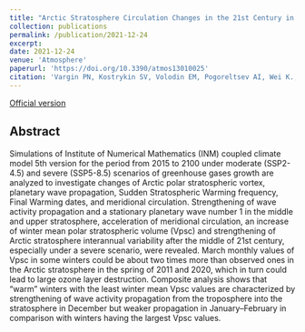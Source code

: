 ```yaml
---
title: "Arctic Stratosphere Circulation Changes in the 21st Century in Simulations of INM CM5"
collection: publications
permalink: /publication/2021-12-24
excerpt: 
date: 2021-12-24
venue: 'Atmosphere'
paperurl: 'https://doi.org/10.3390/atmos13010025'
citation: 'Vargin PN, Kostrykin SV, Volodin EM, Pogoreltsev AI, Wei K., 2021: Arctic Stratosphere Circulation Changes in the 21st Century in Simulations of INM CM5. <i>Atmosphere</i>, <b>13</b>(1):25. https://doi.org/10.3390/atmos13010025.'
---
```


[Official version](https://doi.org/10.3390/atmos13010025)

## Abstract
Simulations of Institute of Numerical Mathematics (INM) coupled climate model 5th version for the period from 2015 to 2100 under moderate (SSP2-4.5) and severe (SSP5-8.5) scenarios of greenhouse gases growth are analyzed to investigate changes of Arctic polar stratospheric vortex, planetary wave propagation, Sudden Stratospheric Warming frequency, Final Warming dates, and meridional circulation. Strengthening of wave activity propagation and a stationary planetary wave number 1 in the middle and upper stratosphere, acceleration of meridional circulation, an increase of winter mean polar stratospheric volume (Vpsc) and strengthening of Arctic stratosphere interannual variability after the middle of 21st century, especially under a severe scenario, were revealed. March monthly values of Vpsc in some winters could be about two times more than observed ones in the Arctic stratosphere in the spring of 2011 and 2020, which in turn could lead to large ozone layer destruction. Composite analysis shows that “warm” winters with the least winter mean Vpsc values are characterized by strengthening of wave activity propagation from the troposphere into the stratosphere in December but weaker propagation in January–February in comparison with winters having the largest Vpsc values.
